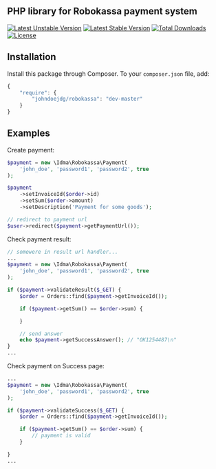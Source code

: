 ## PHP library for Robokassa payment system

[![Latest Unstable Version](https://poser.pugx.org/idma/robokassa/v/unstable.svg)](https://packagist.org/packages/idma/robokassa)
[![Latest Stable Version](https://poser.pugx.org/idma/robokassa/v/stable.svg)](https://packagist.org/packages/idma/robokassa)
[![Total Downloads](https://poser.pugx.org/idma/robokassa/downloads.svg)](https://packagist.org/packages/idma/robokassa)
[![License](https://poser.pugx.org/idma/robokassa/license.svg)](https://packagist.org/packages/idma/robokassa)

## Installation

Install this package through Composer. To your `composer.json` file, add:
```js
{
    "require": {
        "johndoejdg/robokassa": "dev-master"
    }
}
```

## Examples

Create payment:
```php
$payment = new \Idma\Robokassa\Payment(
    'john_doe', 'password1', 'password2', true
);

$payment
    ->setInvoiceId($order->id)
    ->setSum($order->amount)
    ->setDescription('Payment for some goods');

// redirect to payment url
$user->redirect($payment->getPaymentUrl());
```

Check payment result:
```php
// somewere in result url handler...
...
$payment = new \Idma\Robokassa\Payment(
    'john_doe', 'password1', 'password2', true
);

if ($payment->validateResult($_GET) {
    $order = Orders::find($payment->getInvoiceId());

    if ($payment->getSum() == $order->sum) {

    }

    // send answer
    echo $payment->getSuccessAnswer(); // "OK1254487\n"
}
...
```

Check payment on Success page:
```php
...
$payment = new \Idma\Robokassa\Payment(
    'john_doe', 'password1', 'password2', true
);

if ($payment->validateSuccess($_GET) {
    $order = Orders::find($payment->getInvoiceId());

    if ($payment->getSum() == $order->sum) {
        // payment is valid
    }

}
...
```
